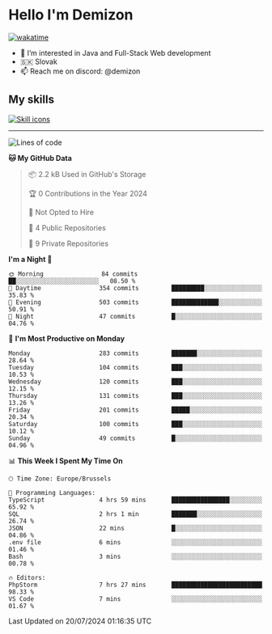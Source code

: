 # Hello I'm Demizon
[![wakatime](https://wakatime.com/badge/user/6ad1949f-d6d7-44f9-9eee-c35e54cc499b.svg)](https://wakatime.com/@6ad1949f-d6d7-44f9-9eee-c35e54cc499b)
- 👀 I’m interested in Java and Full-Stack Web development
- 🇸🇰 Slovak
- 📫 Reach me on discord: @demizon

## My skills
[![Skill icons](https://skillicons.dev/icons?i=java,js,ts,html,css,react,nextjs,tailwind,supabase,py,git,docker,linux,mysql,postgres,mongo&theme=dark)](https://github.com/Demizon3433)

---

<!--START_SECTION:waka-->
![Lines of code](https://img.shields.io/badge/From%20Hello%20World%20I%27ve%20Written-305.9%20thousand%20lines%20of%20code-blue)

**🐱 My GitHub Data** 

> 📦 2.2 kB Used in GitHub's Storage 
 > 
> 🏆 0 Contributions in the Year 2024
 > 
> 🚫 Not Opted to Hire
 > 
> 📜 4 Public Repositories 
 > 
> 🔑 9 Private Repositories 
 > 
**I'm a Night 🦉** 

```text
🌞 Morning                84 commits          ██░░░░░░░░░░░░░░░░░░░░░░░   08.50 % 
🌆 Daytime                354 commits         █████████░░░░░░░░░░░░░░░░   35.83 % 
🌃 Evening                503 commits         █████████████░░░░░░░░░░░░   50.91 % 
🌙 Night                  47 commits          █░░░░░░░░░░░░░░░░░░░░░░░░   04.76 % 
```
📅 **I'm Most Productive on Monday** 

```text
Monday                   283 commits         ███████░░░░░░░░░░░░░░░░░░   28.64 % 
Tuesday                  104 commits         ███░░░░░░░░░░░░░░░░░░░░░░   10.53 % 
Wednesday                120 commits         ███░░░░░░░░░░░░░░░░░░░░░░   12.15 % 
Thursday                 131 commits         ███░░░░░░░░░░░░░░░░░░░░░░   13.26 % 
Friday                   201 commits         █████░░░░░░░░░░░░░░░░░░░░   20.34 % 
Saturday                 100 commits         ███░░░░░░░░░░░░░░░░░░░░░░   10.12 % 
Sunday                   49 commits          █░░░░░░░░░░░░░░░░░░░░░░░░   04.96 % 
```


📊 **This Week I Spent My Time On** 

```text
🕑︎ Time Zone: Europe/Brussels

💬 Programming Languages: 
TypeScript               4 hrs 59 mins       ████████████████░░░░░░░░░   65.92 % 
SQL                      2 hrs 1 min         ███████░░░░░░░░░░░░░░░░░░   26.74 % 
JSON                     22 mins             █░░░░░░░░░░░░░░░░░░░░░░░░   04.86 % 
.env file                6 mins              ░░░░░░░░░░░░░░░░░░░░░░░░░   01.46 % 
Bash                     3 mins              ░░░░░░░░░░░░░░░░░░░░░░░░░   00.78 % 

🔥 Editors: 
PhpStorm                 7 hrs 27 mins       █████████████████████████   98.33 % 
VS Code                  7 mins              ░░░░░░░░░░░░░░░░░░░░░░░░░   01.67 % 
```


 Last Updated on 20/07/2024 01:16:35 UTC
<!--END_SECTION:waka-->
